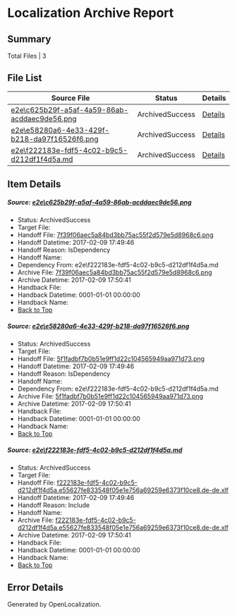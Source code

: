 # <a name='report-top'></a> Localization Archive Report

## Summary
 Total Files | 3

## File List
 Source File | Status | Details 
 ----------- | ------ | ------- 
 [e2e\c625b29f-a5af-4a59-86ab-acddaec9de56.png](https://github.com/OpenLocalizationTestOrg/ol-test0/blob/c38d0ef6f2d0d08075138764c2de9c18691e36f6/e2e/c625b29f-a5af-4a59-86ab-acddaec9de56.png) | ArchivedSuccess | [Details](#7f39f06aec5a84bd3bb75ac55f2d579e5d8968c64)
 [e2e\e58280a6-4e33-429f-b218-da97f16526f6.png](https://github.com/OpenLocalizationTestOrg/ol-test0/blob/c38d0ef6f2d0d08075138764c2de9c18691e36f6/e2e/e58280a6-4e33-429f-b218-da97f16526f6.png) | ArchivedSuccess | [Details](#5f1fadbf7b0b51e9ff1d22c104565949aa971d735)
 [e2e\f222183e-fdf5-4c02-b9c5-d212df1f4d5a.md](https://github.com/OpenLocalizationTestOrg/ol-test0/blob/c38d0ef6f2d0d08075138764c2de9c18691e36f6/e2e/f222183e-fdf5-4c02-b9c5-d212df1f4d5a.md) | ArchivedSuccess | [Details](#facf70bf6cf9e4fd9648e6db8d5f960c2be9aad66)

## Item Details
##### <a name='7f39f06aec5a84bd3bb75ac55f2d579e5d8968c64'></a> Source: [e2e\c625b29f-a5af-4a59-86ab-acddaec9de56.png](https://github.com/OpenLocalizationTestOrg/ol-test0/blob/c38d0ef6f2d0d08075138764c2de9c18691e36f6/e2e/c625b29f-a5af-4a59-86ab-acddaec9de56.png)
* Status: ArchivedSuccess
* Target File: 
* Handoff File: [7f39f06aec5a84bd3bb75ac55f2d579e5d8968c6.png](https://github.com/OpenLocalizationTestOrg/ol-test0-handoff/blob/23109e5cf6346245dcfd659ee66c67f4d4af1926/ol-handoff/OpenLocalizationTestOrg/ol-test0-dede/shujia/ht/7f39f06aec5a84bd3bb75ac55f2d579e5d8968c6.png)
* Handoff Datetime: 2017-02-09 17:49:46
* Handoff Reason: IsDependency
* Handoff Name: 
* Dependency From: e2e\f222183e-fdf5-4c02-b9c5-d212df1f4d5a.md
* Archive File: [7f39f06aec5a84bd3bb75ac55f2d579e5d8968c6.png](https://github.com/OpenLocalizationTestOrg/ol-test0-handoff/blob/2ec0d9d5f662c0b9cae77584b2f4949d31532f33/ol-archive/OpenLocalizationTestOrg/ol-test0-dede/shujia/ht/7f39f06aec5a84bd3bb75ac55f2d579e5d8968c6.png)
* Archive Datetime: 2017-02-09 17:50:41
* Handback File: 
* Handback Datetime: 0001-01-01 00:00:00
* Handback Name: 
* [Back to Top](#report-top)

##### <a name='5f1fadbf7b0b51e9ff1d22c104565949aa971d735'></a> Source: [e2e\e58280a6-4e33-429f-b218-da97f16526f6.png](https://github.com/OpenLocalizationTestOrg/ol-test0/blob/c38d0ef6f2d0d08075138764c2de9c18691e36f6/e2e/e58280a6-4e33-429f-b218-da97f16526f6.png)
* Status: ArchivedSuccess
* Target File: 
* Handoff File: [5f1fadbf7b0b51e9ff1d22c104565949aa971d73.png](https://github.com/OpenLocalizationTestOrg/ol-test0-handoff/blob/23109e5cf6346245dcfd659ee66c67f4d4af1926/ol-handoff/OpenLocalizationTestOrg/ol-test0-dede/shujia/ht/5f1fadbf7b0b51e9ff1d22c104565949aa971d73.png)
* Handoff Datetime: 2017-02-09 17:49:46
* Handoff Reason: IsDependency
* Handoff Name: 
* Dependency From: e2e\f222183e-fdf5-4c02-b9c5-d212df1f4d5a.md
* Archive File: [5f1fadbf7b0b51e9ff1d22c104565949aa971d73.png](https://github.com/OpenLocalizationTestOrg/ol-test0-handoff/blob/2ec0d9d5f662c0b9cae77584b2f4949d31532f33/ol-archive/OpenLocalizationTestOrg/ol-test0-dede/shujia/ht/5f1fadbf7b0b51e9ff1d22c104565949aa971d73.png)
* Archive Datetime: 2017-02-09 17:50:41
* Handback File: 
* Handback Datetime: 0001-01-01 00:00:00
* Handback Name: 
* [Back to Top](#report-top)

##### <a name='facf70bf6cf9e4fd9648e6db8d5f960c2be9aad66'></a> Source: [e2e\f222183e-fdf5-4c02-b9c5-d212df1f4d5a.md](https://github.com/OpenLocalizationTestOrg/ol-test0/blob/c38d0ef6f2d0d08075138764c2de9c18691e36f6/e2e/f222183e-fdf5-4c02-b9c5-d212df1f4d5a.md)
* Status: ArchivedSuccess
* Target File: 
* Handoff File: [f222183e-fdf5-4c02-b9c5-d212df1f4d5a.e55627fe833548f05e1e756a69259e6373f10ce8.de-de.xlf](https://github.com/OpenLocalizationTestOrg/ol-test0-handoff/blob/23109e5cf6346245dcfd659ee66c67f4d4af1926/ol-handoff/OpenLocalizationTestOrg/ol-test0-dede/shujia/ht/f222183e-fdf5-4c02-b9c5-d212df1f4d5a.e55627fe833548f05e1e756a69259e6373f10ce8.de-de.xlf)
* Handoff Datetime: 2017-02-09 17:49:46
* Handoff Reason: Include
* Handoff Name: 
* Archive File: [f222183e-fdf5-4c02-b9c5-d212df1f4d5a.e55627fe833548f05e1e756a69259e6373f10ce8.de-de.xlf](https://github.com/OpenLocalizationTestOrg/ol-test0-handoff/blob/2ec0d9d5f662c0b9cae77584b2f4949d31532f33/ol-archive/OpenLocalizationTestOrg/ol-test0-dede/shujia/ht/f222183e-fdf5-4c02-b9c5-d212df1f4d5a.e55627fe833548f05e1e756a69259e6373f10ce8.de-de.xlf)
* Archive Datetime: 2017-02-09 17:50:41
* Handback File: 
* Handback Datetime: 0001-01-01 00:00:00
* Handback Name: 
* [Back to Top](#report-top)


## Error Details

Generated by OpenLocalization.
